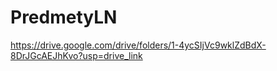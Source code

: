 # PredmetyLN
https://drive.google.com/drive/folders/1-4ycSIjVc9wklZdBdX-8DrJGcAEJhKvo?usp=drive_link
